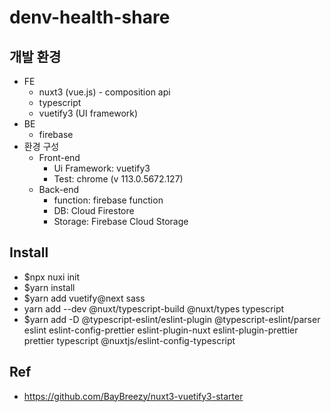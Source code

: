 # denv-health-share

## 개발 환경

- FE
  - nuxt3 (vue.js) - composition api
  - typescript
  - vuetify3 (UI framework)
- BE
  - firebase
- 환경 구성
  - Front-end
    - Ui Framework: vuetify3
    - Test: chrome (v 113.0.5672.127)
  - Back-end
    - function: firebase function
    - DB: Cloud Firestore
    - Storage: Firebase Cloud Storage

## Install

- $npx nuxi init
- $yarn install
- $yarn add vuetify@next sass
- yarn add --dev @nuxt/typescript-build @nuxt/types typescript
- $yarn add -D @typescript-eslint/eslint-plugin @typescript-eslint/parser eslint eslint-config-prettier eslint-plugin-nuxt eslint-plugin-prettier prettier typescript @nuxtjs/eslint-config-typescript

## Ref

- https://github.com/BayBreezy/nuxt3-vuetify3-starter
